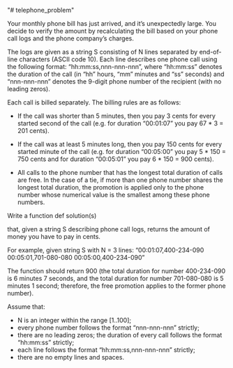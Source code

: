"# telephone_problem" 

Your monthly phone bill has just arrived, and it’s unexpectedly large. You decide to verify the amount by recalculating the bill based on your phone call logs and the phone company’s charges. 

The logs are given as a string S consisting of N lines separated by end-of-line characters (ASCII code 10). Each line describes one phone call using the following format: “hh:mm:ss,nnn-nnn-nnn”, where “hh:mm:ss” denotes the duration of the call (in “hh” hours, “mm” minutes and “ss” seconds) and “nnn-nnn-nnn” denotes the 9-digit phone number of the recipient (with no leading zeros). 

Each call is billed separately. The billing rules are as follows:

-  If the call was shorter than 5 minutes, then you pay 3 cents for every started second of the call (e.g. for duration “00:01:07” you pay 67 * 3 = 201 cents).

- If the call was at least 5 minutes long, then you pay 150 cents for every started minute of the call (e.g. for duration “00:05:00” you pay 5 * 150 = 750 cents and for duration “00:05:01” you pay 6 * 150 = 900 cents). 

- All calls to the phone number that has the longest total duration of calls are free. In the case of a tie, if more than one phone number shares the longest total duration, the promotion is applied only to the phone number whose numerical value is the smallest among these phone numbers. 

Write a function 
def solution(s) 

that, given a string S describing phone call logs, returns the amount of money you have to pay in cents. 

For example, given string S with N = 3 lines: 
“00:01:07,400-234-090 
00:05:01,701-080-080 
00:05:00,400-234-090” 

The function should return 900 (the total duration for number 400-234-090 is 6 minutes 7 seconds, and the total duration for number 701-080-080 is 5 minutes 1 second; therefore, the free promotion applies to the former phone number).

 Assume that: 
 - N is an integer within the range [1..100]; 
-  every phone number follows the format “nnn-nnn-nnn” strictly;
 - there are no leading zeros; the duration of every call follows the format “hh:mm:ss” strictly; 
 - each line follows the format “hh:mm:ss,nnn-nnn-nnn” strictly; 
 - there are no empty lines and spaces.

